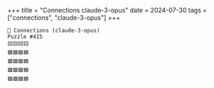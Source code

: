 +++
title = "Connections claude-3-opus"
date = 2024-07-30
tags = ["connections", "claude-3-opus"]
+++

```text
🤖 Connections (claude-3-opus) 
Puzzle #415
🟨🟨🟨🟨
🟪🟪🟪🟦
🟪🟪🟪🟦
🟪🟪🟪🟦
🟪🟪🟪🟦
```
